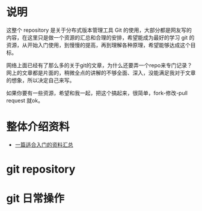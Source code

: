 # 说明
这整个 repository 是关于分布式版本管理工具 Git 的使用，大部分都是网友写的内容，在这里只是做一个资源的汇总和合理的安排，希望能成为最好的学习 git 的资源，从开始入门使用，到慢慢的提高，再到理解各种原理，希望能够达成这个目标。

网络上面已经有了那么多的关于git的文章，为什么还要弄一个repo来专门记录？网上的文章都是片面的，稍微全点的讲解的不够全面、深入，没能满足我对于文章的想象，所以决定自己来写。

如果你要有一些资源，希望和我一起，把这个搞起来，很简单，fork-修改-pull request 就ok。

# 整体介绍资料
- [一篇适合入门的资料汇总](https://github.com/xirong/my-git/blob/master/ixirong.com.md)

# git repository 

# git 日常操作
